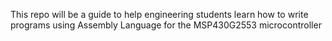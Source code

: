 This repo will be a guide to help engineering students learn how to write programs using Assembly Language for the MSP430G2553 microcontroller
